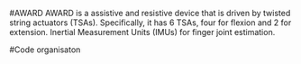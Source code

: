 #AWARD
AWARD is a assistive and resistive device that is driven by twisted string actuators (TSAs). Specifically,
it has 6 TSAs, four for flexion and 2 for extension. Inertial Measurement Units (IMUs) for finger joint 
estimation.

#Code organisaton